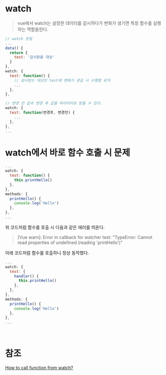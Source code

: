 # watch 
> vue에서 watch는 설정한 데이터를 감시하다가 변화가 생기면 특정 함수를 실행하는 역할을한다.

``` javascript
// watch 문법
...
data() {
  return {
    test: '감시받을 대상'
  }
},
watch: {
  test: function() {
    // 감시받는 대상인 test에 변화가 생길 시 수행할 로직
    ...
  },
},

// 변경 전 값과 변경 후 값을 파라미터로 받을 수 있다.
watch: {
  test: function(변경후, 변경전) {
    ...
  },
},
...
```

# watch에서 바로 함수 호출 시 문제
```javascript
...
watch: {
  test: function() {
    this.printHello()
  },
},
methods: {
  printHello() {
    console.log('Hello')
  },
},
...
```
위 코드처럼 함수를 호출 시 다음과 같은 에러를 띄운다.
> [Vue warn]: Error in callback for watcher test: "TypeError: Cannot read properties of undefined (reading 'printHello')"

아래 코드처럼 함수를 호출하니 정상 동작했다.

```javascript
...
watch: {
  test: {
    handler() {
      this.printHello()
    },
  },
},
methods: {
  printHello() {
    console.log('Hello')
  },
},
...
```

<br>

# 참조
[How to call function from watch?](https://stackoverflow.com/questions/35755027/how-to-call-function-from-watch)
